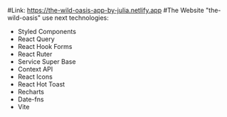 #Link: https://the-wild-oasis-app-by-julia.netlify.app
#The Website "the-wild-oasis" use next technologies:
- Styled Components
- React Query
- React Hook Forms
- React Ruter
- Service Super Base
- Context API
- React Icons
- React Hot Toast
- Recharts
- Date-fns
- Vite
